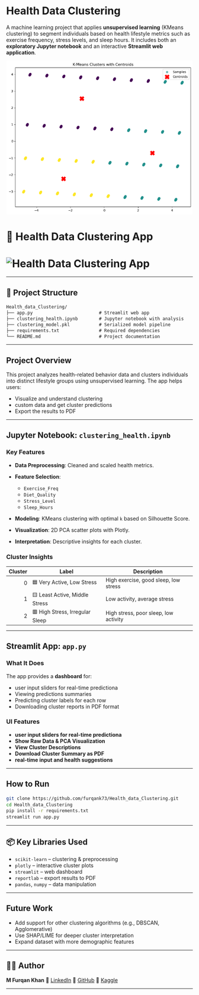 # Health Data Clustering

A machine learning project that applies **unsupervised learning** (KMeans clustering) to segment individuals based on health lifestyle metrics such as exercise frequency, stress levels, and sleep hours. It includes both an **exploratory Jupyter notebook** and an interactive **Streamlit web application**.

![Cluster Plot](image.png)


# 🧠 Health Data Clustering App

# ![Health Data Clustering App](https://healthclustering.streamlit.app/)

---

## 📁 Project Structure

```
Health_data_Clustering/
├── app.py                         # Streamlit web app
├── clustering_health.ipynb        # Jupyter notebook with analysis
├── clustering_model.pkl           # Serialized model pipeline
├── requirements.txt               # Required dependencies
└── README.md                      # Project documentation
```

---

##  Project Overview

This project analyzes health-related behavior data and clusters individuals into distinct lifestyle groups using unsupervised learning. The app helps users:

* Visualize and understand clustering
* custom data and get cluster predictions
* Export the results to PDF

---

##  Jupyter Notebook: `clustering_health.ipynb`

###  Key Features

* **Data Preprocessing**: Cleaned and scaled health metrics.
* **Feature Selection**:

  * `Exercise_Freq`
  * `Diet_Quality`
  * `Stress_Level`
  * `Sleep_Hours`
* **Modeling**: KMeans clustering with optimal `k` based on Silhouette Score.
* **Visualization**: 2D PCA scatter plots with Plotly.
* **Interpretation**: Descriptive insights for each cluster.

###  Cluster Insights

| Cluster | Label                           | Description                           |
| ------: | ------------------------------- | ------------------------------------- |
|       0 | 🟦 Very Active, Low Stress      | High exercise, good sleep, low stress |
|       1 | 🟨 Least Active, Middle Stress  | Low activity, average stress          |
|       2 | 🟥 High Stress, Irregular Sleep | High stress, poor sleep, low activity |

---

##  Streamlit App: `app.py`

###  What It Does

The app provides a **dashboard** for:

* user input sliders for real-time predictiona
* Viewing predictions summaries
* Predicting cluster labels for each row
* Downloading cluster reports in PDF format

###  UI Features

*  **user input sliders for real-time predictiona**
*  **Show Raw Data & PCA Visualization**
*  **View Cluster Descriptions**
*  **Download Cluster Summary as PDF**
*  **real-time input and health suggestions**

---

##  How to Run

```bash
git clone https://github.com/furqank73/Health_data_Clustering.git
cd Health_data_Clustering
pip install -r requirements.txt
streamlit run app.py
```

---

## 📦 Key Libraries Used

* `scikit-learn` – clustering & preprocessing
* `plotly` – interactive cluster plots
* `streamlit` – web dashboard
* `reportlab` – export results to PDF
* `pandas`, `numpy` – data manipulation

---

##  Future Work

* Add support for other clustering algorithms (e.g., DBSCAN, Agglomerative)
* Use SHAP/LIME for deeper cluster interpretation
* Expand dataset with more demographic features

---

## 🙋‍♂️ Author

**M Furqan Khan**
📌 [LinkedIn](https://www.linkedin.com/in/furqan-khan-256798268/)
📂 [GitHub](https://github.com/furqank73)
🧠 [Kaggle](https://www.kaggle.com/fkgaming)

---